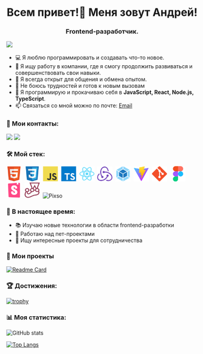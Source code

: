 <h1 align="center">Всем привет!👋 Меня зовут Андрей!</h1>
<h3 align="center">Frontend-разработчик.</h3>

![](https://komarev.com/ghpvc/?username=OvchinnikovAndpey&color=blue)

- 💻 Я люблю программировать и создавать что-то новое.
- 🔭 Я ищу работу в компании, где я смогу продолжить развиваться и совершенствовать свои навыки.
- 💬 Я всегда открыт для общения и обмена опытом.
- 💪 Не боюсь трудностей и готов к новым вызовам
- 🌱 Я программирую и прокачиваю себя в **JavaScript, React, Node.js, TypeScript**.
- 📫 Связаться со мной можно по почте: [Email](mailto:andpey.ovchinnikov@yandex.ru)

### 📱 Мои контакты:
<a href="https://t.me/andrei_ovc"><img src="https://img.shields.io/badge/Telegram-2CA5E0?style=for-the-badge&logo=telegram&logoColor=white" /></a>
<a href="https://vk.com/andrey_ibiza"><img src="https://img.shields.io/badge/VK-0077FF?style=for-the-badge&logo=vk&logoColor=white" /></a>

### 🛠 Мой стек:
<div>
  <img src="https://github.com/devicons/devicon/blob/master/icons/html5/html5-original.svg" title="HTML5" alt="HTML" width="40" height="40"/>&nbsp;
  <img src="https://github.com/devicons/devicon/blob/master/icons/css3/css3-original.svg" title="CSS3" alt="CSS" width="40" height="40"/>&nbsp;
  <img src="https://github.com/devicons/devicon/blob/master/icons/javascript/javascript-original.svg" title="JavaScript" alt="JavaScript" width="40" height="40"/>&nbsp;
  <img src="https://github.com/devicons/devicon/blob/master/icons/typescript/typescript-original.svg" title="TypeScript" alt="TypeScript" width="40" height="40"/>&nbsp;
  <img src="https://github.com/devicons/devicon/blob/master/icons/react/react-original.svg" title="React" alt="React" width="40" height="40"/>&nbsp;
  <img src="https://github.com/devicons/devicon/blob/master/icons/redux/redux-original.svg" title="Redux" alt="Redux" width="40" height="40"/>&nbsp;
  <img src="https://github.com/devicons/devicon/blob/master/icons/webpack/webpack-original.svg" title="Webpack" alt="Webpack" width="40" height="40"/>&nbsp;
  <img src="https://github.com/devicons/devicon/blob/master/icons/vitejs/vitejs-original.svg" title="Vite" alt="Vite" width="40" height="40"/>&nbsp;
  <img src="https://github.com/devicons/devicon/blob/master/icons/git/git-original.svg" title="Git" alt="Git" width="40" height="40"/>&nbsp;
  <img src="https://github.com/devicons/devicon/blob/master/icons/figma/figma-original.svg" title="Figma" alt="Figma" width="40" height="40"/>&nbsp;
  <img src="https://github.com/devicons/devicon/blob/master/icons/storybook/storybook-original.svg" title="Storybook" alt="Storybook" width="40" height="40"/>&nbsp;
  <img src="https://github.com/devicons/devicon/blob/master/icons/jest/jest-plain.svg" title="Jest" alt="Jest" width="40" height="40"/>&nbsp;
  <img src="https://www.pixso.net/images/logo/logo-text-light.svg" title="Pixso" alt="Pixso" width="40" height="40"/>
</div>

### 🎯 В настоящее время:
- 📚 Изучаю новые технологии в области frontend-разработки
- 🔨 Работаю над пет-проектами
- 👥 Ищу интересные проекты для сотрудничества

### 🚀 Мои проекты
[![Readme Card](https://github-readme-stats.vercel.app/api/pin/?username=OvchinnikovAndpey&repo=название-репозитория)](https://github.com/OvchinnikovAndpey/event-organization-team)

### 🏆 Достижения:
[![trophy](https://github-profile-trophy.vercel.app/?username=OvchinnikovAndpey&theme=onedark)](https://github.com/ryo-ma/github-profile-trophy)

### 📊 Моя статистика:

![GitHub stats](https://github-readme-stats.vercel.app/api?username=OvchinnikovAndpey&show_icons=true&theme=dark)

[![Top Langs](https://github-readme-stats.vercel.app/api/top-langs/?username=OvchinnikovAndpey&layout=compact&theme=vision-friendly-dark)](https://github.com/anuraghazra/github-readme-stats)

